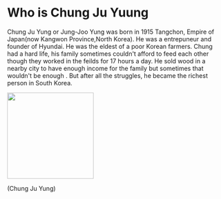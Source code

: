 <!DOCTYPE html>
<html>
<body>


<h1 align="left"> Who is Chung Ju Yuung </h1>


<p align="left"> Chung Ju Yung or Jung-Joo Yung was born in 1915 Tangchon, Empire of Japan(now Kangwon Province,North Korea). He was a entrepuneur and founder of Hyundai. He was the eldest of a poor Korean farmers. Chung had a hard life, his family sometimes couldn't afford to feed each other though they worked in the feilds for 17 hours a day. He sold wood in a nearby city to have enough income for the family but sometimes that wouldn't be enough . But after all the struggles, he became the richest person in South Korea.  </p>
<image src="chung ju yung.jpg" width="200" height="200"/>
<p align="left"> (Chung Ju Yung)</p>
